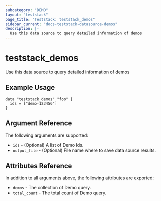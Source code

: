 ```yaml
---
subcategory: "DEMO"
layout: "teststack"
page_title: "Teststack: teststack_demos"
sidebar_current: "docs-teststack-datasource-demos"
description: |-
  Use this data source to query detailed information of demos
---
```

# teststack_demos
Use this data source to query detailed information of demos
## Example Usage
```hcl
data "teststack_demos" "foo" {
  ids = ["demo-123456"]
}
```
## Argument Reference
The following arguments are supported:
* `ids` - (Optional) A list of Demo Ids.
* `output_file` - (Optional) File name where to save data source results.

## Attributes Reference
In addition to all arguments above, the following attributes are exported:
* `demos` - The collection of Demo query.
* `total_count` - The total count of Demo query.


